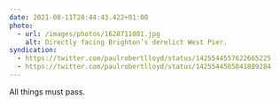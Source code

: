 ```yaml
---
date: 2021-08-11T20:44:43.422+01:00
photo:
  - url: /images/photos/1628711081.jpg
    alt: Directly facing Brighton’s derelict West Pier.
syndication:
  - https://twitter.com/paulrobertlloyd/status/1425544557622665225
  - https://twitter.com/paulrobertlloyd/status/1425544585841889284
---
```

All things must pass.
